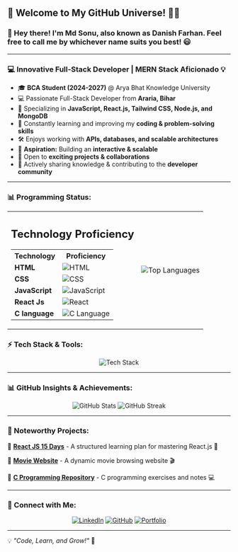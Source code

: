 ## 🎉 Welcome to My GitHub Universe! 🌌🚀

### 👋 Hey there! I'm **Md Sonu**, also known as **Danish Farhan**. Feel free to call me by whichever name suits you best! 😃
---
### 💻 **Innovative Full-Stack Developer | MERN Stack Aficionado** 💡

- 🎓 **BCA Student (2024-2027)** @ Arya Bhat Knowledge University
- 💻 Passionate Full-Stack Developer from **Araria, Bihar**
- 🚀 Specializing in **JavaScript, React.js, Tailwind CSS, Node.js, and MongoDB**
- 🌱 Constantly learning and improving my **coding & problem-solving skills**
- 🛠️ Enjoys working with **APIs, databases, and scalable architectures**
- 🎯 **Aspiration:** Building an **interactive & scalable**
- 🤝 Open to **exciting projects & collaborations**
- 📢 Actively sharing knowledge & contributing to the **developer community**

---
### 📊 Programming Status:



<table>
    <tr>
        <td>
            <h2>Technology Proficiency</h2>
            <table align="center">
                <tr>
                    <th>Technology</th>
                    <th>Proficiency</th>
                </tr>
                <tr>
                    <td><strong>HTML</strong></td>
                   <td><img src="https://img.shields.io/badge/HTML-80%25-orange" alt="HTML" /></td>
                </tr>
                <tr>
                    <td><strong>CSS</strong></td>
                    <td><img src="https://img.shields.io/badge/CSS-80%25-blue" alt="CSS" /></td>
                </tr>
                <tr>
                    <td><strong>JavaScript</strong></td>
                    <td><img src="https://img.shields.io/badge/JavaScript-50%25-yellow" alt="JavaScript" /></td>
                </tr>
                <tr>
                    <td><strong>React Js</strong></td>
                    <td><img src="https://img.shields.io/badge/React-50%25-lightblue" alt="React" /></td>
                </tr>
                <tr>
                    <td><strong>C language</strong></td>
                    <td><img src="https://img.shields.io/badge/C-55%25-green" alt="C Language" /></td>
                </tr>
            </table>
        </td>
        <td align="center">
            <img src="https://github-readme-stats.vercel.app/api/top-langs/?username=danish-farhan07&layout=compact&theme=tokyonight" 
                 alt="Top Languages">
        </td>
    </tr>
</table>


### ⚡ Tech Stack & Tools:

<div align="center">
  <img src="https://skillicons.dev/icons?i=html,css,tailwind,js,react,nodejs,express,mongodb,git,github" alt="Tech Stack" />
</div>

---

### 📊 GitHub Insights & Achievements:
<div align="center">
  <img src="https://github-readme-stats.vercel.app/api?username=danish-farhan07&show_icons=true&theme=tokyonight" alt="GitHub Stats" />
  <img src="https://github-readme-streak-stats.herokuapp.com/?user=danish-farhan07&theme=tokyonight" alt="GitHub Streak" />
</div>

---

### 🚀 Noteworthy Projects:

📌 **[React JS 15 Days](https://github.com/danish-farhan07/react-js-15-days)** - A structured learning plan for mastering React.js 🚀

📌 **[Movie Website](https://github.com/danish-farhan07/movie-website)** - A dynamic movie browsing website 🎬

📌 **[C Programming Repository](https://github.com/danish-farhan07/c-programming)** - C programming exercises and notes 💻

---

### 🤝 Connect with Me:

<div align="center">
  <a href="https://linkedin.com/in/danish-farhan"><img src="https://img.shields.io/badge/LinkedIn-0A66C2?style=for-the-badge&logo=linkedin&logoColor=white" alt="LinkedIn" /></a>
  <a href="https://github.com/danish-farhan07"><img src="https://img.shields.io/badge/GitHub-181717?style=for-the-badge&logo=github&logoColor=white" alt="GitHub" /></a>
  <a href="https://danishfarhan.dev"><img src="https://img.shields.io/badge/Portfolio-FF5722?style=for-the-badge&logo=web&logoColor=white" alt="Portfolio" /></a>
</div>

---

💡 _"Code, Learn, and Grow!"_ 🚀

